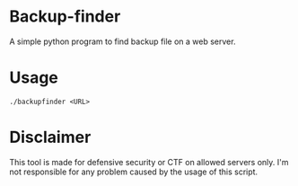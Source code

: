 # Backup-finder
A simple python program to find backup file on a web server.

# Usage

`./backupfinder <URL>`

# Disclaimer

This tool is made for defensive security or CTF on allowed servers only. I'm not responsible for any problem caused by the usage of this script.